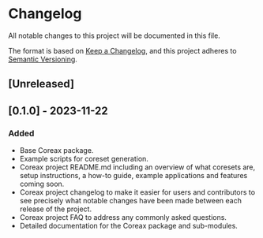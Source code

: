 # Changelog

All notable changes to this project will be documented in this file.

The format is based on [Keep a Changelog](https://keepachangelog.com/en/1.0.0/),
and this project adheres to [Semantic Versioning](https://semver.org/spec/v2.0.0.html).

## [Unreleased]

## [0.1.0] - 2023-11-22

### Added

- Base Coreax package.
- Example scripts for coreset generation.
- Coreax project README.md including an overview of what coresets are, setup instructions, a how-to guide, example applications and features coming soon.
- Coreax project changelog to make it easier for users and contributors to see precisely what notable changes have been made between each release of the project.
- Coreax project FAQ to address any commonly asked questions.
- Detailed documentation for the Coreax package and sub-modules.

[//]: # (### Fixed)
[//]: # (This is where fixes should be noted.)

[//]: # (### Changed)
[//]: # (This is where changes from previous versions should be noted.)

[//]: # (### Removed)
[//]: # (This is where elements which have been removed should be noted.)

[//]: # (### Deprecated)
[//]: # (This is where existing but deprecated elements should be noted.)

[//]: # ([Unreleased]: https://github.com/gchq/coreax/compare/v0.1.0...HEAD)
[//]: # ([0.1.0]: https://github.com/gchq/coreax/compare/v0.1.0...v0.1.0)
